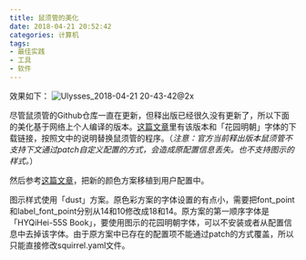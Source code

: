 ```yaml
---
title: 鼠须管的美化
date: 2018-04-21 20:52:42
categories: 计算机
tags:
- 最佳实践
- 工具
- 软件
---
```

效果如下：
![Ulysses_2018-04-21 20-43-42@2x](https://wx2.sinaimg.cn/large/006tNbRwly1fwvx9h8tgtj30n20bqaah.jpg)

尽管鼠须管的Github仓库一直在更新，但释出版已经很久没有更新了，所以下面的美化基于网络上个人编译的版本。[这篇文章](https://scomper.me/gtd/-shu-xu-guan-de-diao-jiao-bi-ji)里有该版本和「花园明朝」字体的下载链接，按照文中的说明替换鼠须管的程序。（_注意：官方当前释出版本鼠须管不支持下文通过patch自定义配置的方式，会造成原配置信息丢失。也不支持图示的样式。_）

然后参考[这篇文章](https://scomper.me/gtd/shu-xu-guan-shu-ru-fa-de-xin-pei-se)，把新的颜色方案移植到用户配置中。

图示样式使用「dust」方案。原色彩方案的字体设置的有点小，需要把font\_point和label\_font\_point分别从14和10修改成18和14。原方案的第一顺序字体是「HYQiHei-55S Book」，要使用图示的花园明朝字体，可以不安装或者从配置信息中去掉该字体。由于原方案中已存在的配置项不能通过patch的方式覆盖，所以只能直接修改squirrel.yaml文件。

